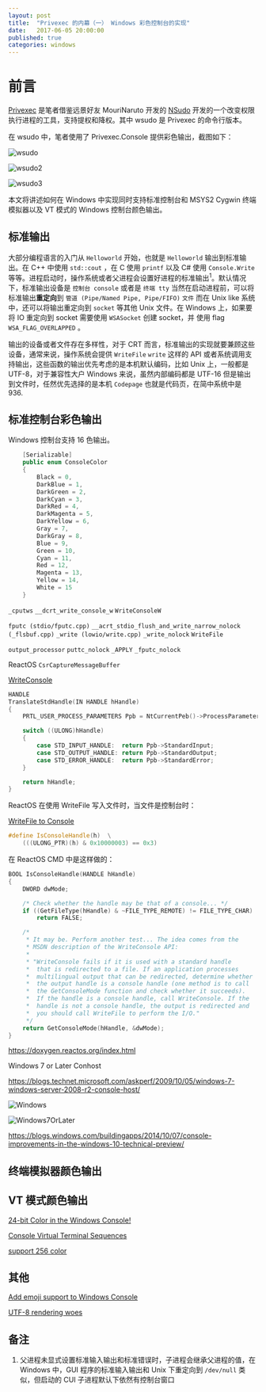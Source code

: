 ```yaml
---
layout: post
title:  "Privexec 的内幕（一） Windows 彩色控制台的实现"
date:   2017-06-05 20:00:00
published: true
categories: windows
---
```


# 前言

[Privexec](https://github.com/M2Team/Privexec) 是笔者借鉴远景好友 MouriNaruto 开发的 [NSudo](https://github.com/M2Team/NSudo) 开发的一个改变权限执行进程的工具，支持提权和降权。其中 wsudo 是 Privexec 的命令行版本。

在 wsudo 中，笔者使用了 Privexec.Console 提供彩色输出，截图如下：

![wsudo](https://raw.githubusercontent.com/M2Team/Privexec/master/images/wsudo.png)


![wsudo2](https://raw.githubusercontent.com/M2Team/Privexec/master/images/wsudo2.png)

![wsudo3](https://raw.githubusercontent.com/M2Team/Privexec/master/images/wsudo3.png)

本文将讲述如何在 Windows 中实现同时支持标准控制台和 MSYS2 Cygwin 终端模拟器以及 VT 模式的 Windows 控制台颜色输出。

## 标准输出

大部分编程语言的入门从 `Helloworld` 开始，也就是 `Helloworld` 输出到标准输出。在 C++ 中使用 `std::cout` ，在 C 使用 `printf` 以及 C# 使用 `Console.Write` 等等。进程启动时，操作系统或者父进程会设置好进程的标准输出<sup>1</sup>。默认情况下，标准输出设备是 `控制台 console` 或者是 `终端 tty` 当然在启动进程前，可以将标准输出**重定向**到 `管道 (Pipe/Named Pipe, Pipe/FIFO)` `文件` 而在 Unix like 系统中，还可以将输出重定向到 `socket` 等其他 Unix 文件。在 Windows 上，如果要将 IO 重定向到 socket 需要使用 `WSASocket` 创建 socket，并 使用 flag `WSA_FLAG_OVERLAPPED` 。

输出的设备或者文件存在多样性，对于 CRT 而言，标准输出的实现就要兼顾这些设备，通常来说，操作系统会提供 `WriteFile` `write` 这样的 API 或者系统调用支持输出，这些函数的输出优先考虑的是本机默认编码，比如 Unix 上，一般都是 UTF-8，对于兼容性大户 Windows 来说，虽然内部编码都是 UTF-16 但是输出到文件时，任然优先选择的是本机 `Codepage` 也就是代码页，在简中系统中是 936.

## 标准控制台彩色输出


Windows 控制台支持 16 色输出。

```csharp
    [Serializable]
    public enum ConsoleColor
    {
        Black = 0,
        DarkBlue = 1,
        DarkGreen = 2,
        DarkCyan = 3,
        DarkRed = 4,
        DarkMagenta = 5,
        DarkYellow = 6,
        Gray = 7,
        DarkGray = 8,
        Blue = 9,
        Green = 10,
        Cyan = 11,
        Red = 12,
        Magenta = 13,
        Yellow = 14,
        White = 15
    }
```

`_cputws` `__dcrt_write_console_w` `WriteConsoleW`


`fputc (stdio/fputc.cpp)`
`__acrt_stdio_flush_and_write_narrow_nolock (_flsbuf.cpp)` `_write (lowio/write.cpp)`  `_write_nolock` `WriteFile`

`output_processor` `puttc_nolock` `_APPLY` `_fputc_nolock`

ReactOS `CsrCaptureMessageBuffer` 

[WriteConsole](https://github.com/reactos/reactos/blob/master/reactos/dll/win32/kernel32/client/console/readwrite.c)

```c
HANDLE
TranslateStdHandle(IN HANDLE hHandle)
{
    PRTL_USER_PROCESS_PARAMETERS Ppb = NtCurrentPeb()->ProcessParameters;

    switch ((ULONG)hHandle)
    {
        case STD_INPUT_HANDLE:  return Ppb->StandardInput;
        case STD_OUTPUT_HANDLE: return Ppb->StandardOutput;
        case STD_ERROR_HANDLE:  return Ppb->StandardError;
    }

    return hHandle;
}
```
ReactOS 在使用 WriteFile 写入文件时，当文件是控制台时：

[WriteFile to Console](https://github.com/reactos/reactos/blob/40a16a9cf1cdfca399e9154b42d32c30b63480f5/reactos/dll/win32/kernel32/client/file/rw.c#L38)

```c++
#define IsConsoleHandle(h)  \
    (((ULONG_PTR)(h) & 0x10000003) == 0x3)
```

在 ReactOS CMD 中是这样做的：
```c++
BOOL IsConsoleHandle(HANDLE hHandle)
{
    DWORD dwMode;

    /* Check whether the handle may be that of a console... */
    if ((GetFileType(hHandle) & ~FILE_TYPE_REMOTE) != FILE_TYPE_CHAR)
        return FALSE;

    /*
     * It may be. Perform another test... The idea comes from the
     * MSDN description of the WriteConsole API:
     *
     * "WriteConsole fails if it is used with a standard handle
     *  that is redirected to a file. If an application processes
     *  multilingual output that can be redirected, determine whether
     *  the output handle is a console handle (one method is to call
     *  the GetConsoleMode function and check whether it succeeds).
     *  If the handle is a console handle, call WriteConsole. If the
     *  handle is not a console handle, the output is redirected and
     *  you should call WriteFile to perform the I/O."
     */
    return GetConsoleMode(hHandle, &dwMode);
}
```

https://doxygen.reactos.org/index.html

Windows 7 or Later Conhost

https://blogs.technet.microsoft.com/askperf/2009/10/05/windows-7-windows-server-2008-r2-console-host/

![Windows](https://msdnshared.blob.core.windows.net/media/TNBlogsFS/BlogFileStorage/blogs_technet/askperf/WindowsLiveWriter/Windows7WindowsServer2008R2ConsoleHost_7F3D/image_c064c0f7-4048-4dba-86bd-4a9722b53a11.png)

![Windows7OrLater](https://msdnshared.blob.core.windows.net/media/TNBlogsFS/BlogFileStorage/blogs_technet/askperf/WindowsLiveWriter/Windows7WindowsServer2008R2ConsoleHost_7F3D/image_7f7ebef5-47db-4d0c-aa78-5dd0e6bb75c8.png)

https://blogs.windows.com/buildingapps/2014/10/07/console-improvements-in-the-windows-10-technical-preview/

## 终端模拟器颜色输出


## VT 模式颜色输出


[24-bit Color in the Windows Console!](https://blogs.msdn.microsoft.com/commandline/2016/09/22/24-bit-color-in-the-windows-console/)

[Console Virtual Terminal Sequences](https://msdn.microsoft.com/en-us/library/windows/desktop/mt638032.aspx)

[support 256 color](https://github.com/Microsoft/BashOnWindows/issues/345)

## 其他

[Add emoji support to Windows Console](https://github.com/Microsoft/BashOnWindows/issues/590)

[UTF-8 rendering woes](https://github.com/Microsoft/BashOnWindows/issues/75#issuecomment-304415019)

## 备注
1. 父进程未显式设置标准输入输出和标准错误时，子进程会继承父进程的值，在 Windows 中，GUI 程序的标准输入输出和 Unix 下重定向到 `/dev/null` 类似，但启动的 CUI 子进程默认下依然有控制台窗口